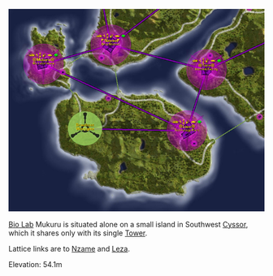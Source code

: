 ![](../images/Leza_Mukuru_Map.jpg "Leza_Mukuru_Map.jpg")

[Bio Lab](../locations/Bio_Laboratory.md) Mukuru is situated alone on a small island in Southwest
[Cyssor](../locations/Cyssor.md), which it shares only with its single
[Tower](../locations/Towers.md).

Lattice links are to [Nzame](Nzame.md) and [Leza](Leza.md).

Elevation: 54.1m

<!--[Category:Facilities](Category:Facilities.md)-->
